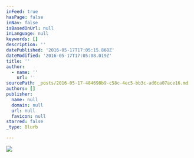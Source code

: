 ```yaml
---
inFeed: true
hasPage: false
inNav: false
isBasedOnUrl: null
inLanguage: null
keywords: []
description: ''
datePublished: '2016-05-17T17:05:15.868Z'
dateModified: '2016-05-17T17:05:08.019Z'
title: ''
author:
  - name: ''
    url: ''
sourcePath: _posts/2016-05-17-484698b9-c58c-4ec5-bb3c-ad6ca07ace16.md
authors: []
publisher:
  name: null
  domain: null
  url: null
  favicon: null
starred: false
_type: Blurb

---
```

![](https://the-grid-user-content.s3-us-west-2.amazonaws.com/54513fbe-77f8-4d04-b0bd-7b693a89bedb.jpg)